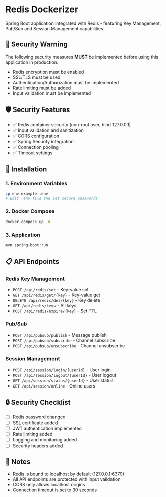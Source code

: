 # Redis Dockerizer

Spring Boot application integrated with Redis - featuring Key Management, Pub/Sub and Session Management capabilities.

## 🚨 Security Warning

The following security measures **MUST** be implemented before using this application in production:

- Redis encryption must be enabled
- SSL/TLS must be used
- Authentication/Authorization must be implemented
- Rate limiting must be added
- Input validation must be implemented

## 🛡️ Security Features

- ✅ Redis container security (non-root user, bind 127.0.0.1)
- ✅ Input validation and sanitization
- ✅ CORS configuration
- ✅ Spring Security integration
- ✅ Connection pooling
- ✅ Timeout settings

## 🚀 Installation

### 1. Environment Variables
```bash
cp env.example .env
# Edit .env file and set secure passwords
```

### 2. Docker Compose
```bash
docker-compose up -d
```

### 3. Application
```bash
mvn spring-boot:run
```

## 📋 API Endpoints

### Redis Key Management
- `POST /api/redis/set` - Key-value set
- `GET /api/redis/get/{key}` - Key-value get
- `DELETE /api/redis/del/{key}` - Key delete
- `GET /api/redis/keys` - All keys
- `POST /api/redis/expire/{key}` - Set TTL

### Pub/Sub
- `POST /api/pubsub/publish` - Message publish
- `POST /api/pubsub/subscribe` - Channel subscribe
- `POST /api/pubsub/unsubscribe` - Channel unsubscribe

### Session Management
- `POST /api/session/login/{userId}` - User login
- `POST /api/session/logout/{userId}` - User logout
- `GET /api/session/status/{userId}` - User status
- `GET /api/session/online` - Online users

## 🔒 Security Checklist

- [ ] Redis password changed
- [ ] SSL certificate added
- [ ] JWT authentication implemented
- [ ] Rate limiting added
- [ ] Logging and monitoring added
- [ ] Security headers added

## 📝 Notes

- Redis is bound to localhost by default (127.0.0.1:6379)
- All API endpoints are protected with input validation
- CORS only allows localhost origins
- Connection timeout is set to 30 seconds
